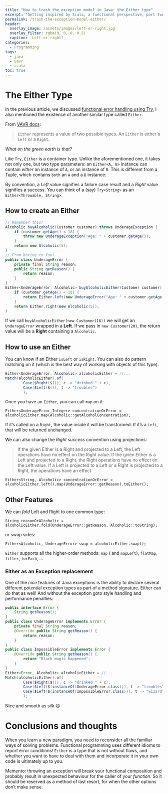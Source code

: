 ```yaml
---
title: "How to trash the exception model in Java: the Either type"
excerpt: "Getting inspired by Scala, a functional perspective, part two :on:"
permalink: /trash-the-exception-model-either/
header:
  overlay_image: /assets/images/left-or-right.jpg
  overlay_filter: rgba(0, 0, 0, 0.5)
  caption: _Left or right?_
categories:
  - Programming
tags:
  - java
  - vavr
  - scala
toc: true
---
```


# The Either Type

In the previous article, we discussed [functional error handling using Try](/trash-the-exception-model/), I also mentioned the existence of another similar type called `Either`.

From [VAVR docs](http://www.vavr.io/vavr-docs/#_either):

> `Either` represents a value of two possible types. An `Either` is either a `Left` or a `Right`.

_What on the green earth is that?_

Like `Try`, `Either` is a container type. Unlike the aforementioned one, it takes not only one, but two type parameters:
an `Either<A, B>` instance can contain _either_ an instance of `A`, or an instance of `B`. This is different from a Tuple, which contains `both` an `A` and a `B` instance.

By convention, a _Left_ value signifies a failure case result and a _Right_ value signifies a success. You can think of a (say) `Try<String>` as an `Either<Throwable, String>`.

## How to create an Either

```java
// Remember this?
Alcoholic buyAlcoholic(Customer customer) throws UnderageException {
    if (customer.getAge() < 18) {
        throw new UnderageException("Age: " + customer.getAge());
    }
    return new Alcoholic(5);
}
// From boring to fun!
public class UnderageError {
    private final String reason;
    public String getReason() {
        return reason;
    }
}
Either<UnderageError, Alcoholic> buyAlcoholicEither(Customer customer) {
    if (customer.getAge() < 18) {
        return Either.left(new UnderageError("Age: " + customer.getAge()));
    }
    return Either.right(new Alcoholic(5));
}
```

If we call `buyAlcoholicEither(new Customer(16))` we will get an `UnderageError` wrapped in a **Left**. If we pass in `new Customer(20)`, the return value will be a **Right** containing a `Alcoholic`.

## How to use an Either

You can know if an Either `isLeft` or `isRight`. You can also do pattern matching on it (which is the best way of working with objects of this type).

```java
Either<UnderageError, Alcoholic> alcoholicEither = //...
Match(alcoholicEither).of(
        Case($Right($()), c -> "drinked " + c),
        Case($Left($()), t -> "troubles")
        );
```

Once you have an `Either`, you can call `map` on it:

`Either<UnderageError,Integer> concentrationOrError = alcoholicEither.map(Alcoholic::getAlcoholConcentration);`

If it’s called on a `Right`, the value inside it will be transformed. If it’s a `Left`, that will be returned unchanged.

We can also change the _Right success_ convention using projections:

> If the given Either is a Right and projected to a Left, the Left operations have no effect on the Right value. If the given Either is a Left and projected to a Right, the Right operations have no effect on the Left value. If a Left is projected to a Left or a Right is projected to a Right, the operations have an effect.

`Either<String, Alcoholic> concentrationOrError = alcoholicEither.left().map(UnderageError::getReason).toEither();`

## Other Features

We can _fold_ Left and Right to one common type:

`String reasonOrAlcoholic = alcoholicEither.fold(UnderageError::getReason, Alcoholic::toString);`

or swap sides:

`Either<Alcoholic, UnderageError> swap = alcoholicEither.swap();`

`Either` supports all the higher-order methods: `map` ( and `mapLeft`), `flatMap`, `filter`, `forEach`, ...

### Either as an Exception replacement

One of the _nice_ features of Java exceptions is the ability to declare several different potential exception types as part of a method signature. Either can do that as well! And without the exception goto style handling and performance penalties:

```java
public interface Error {
    String getReason();
}
public class UnderageError implements Error {
    private final String reason;
    @Override public String getReason() {
        return reason;
    }
}
public class ImpossibleError implements Error {
    @Override public String getReason() {
        return "Black magic happened";
    }
}
Either<Error, Alcoholic> alcoholicEither = //...
Match(alcoholicEither).of(
        Case($Right($()), c -> "drinked " + c),
        Case($Left($(instanceOf(UnderageError.class))), t -> "troubles"),
        Case($Left($(instanceOf(ImpossibleError.class))), t -> "wizard")
        );
```

Nice and smooth as silk :smile:

# Conclusions and thoughts

When you learn a new paradigm, you need to reconsider all the familiar ways of solving problems. Functional programming uses different idioms to report error conditions!
`Either` is a type that is not without flaws, and whether you want to have to deal with them and incorporate it in your own code is ultimately up to you.

Memento: throwing an exception will break your functional composition and probably result in unexpected behaviour for the caller of your _function_. So it should be reserved as a method of last resort, for when the other options don’t make sense.
